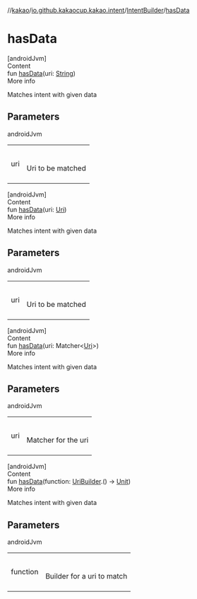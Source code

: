 //[kakao](../../../index.md)/[io.github.kakaocup.kakao.intent](../index.md)/[IntentBuilder](index.md)/[hasData](has-data.md)



# hasData  
[androidJvm]  
Content  
fun [hasData](has-data.md)(uri: [String](https://kotlinlang.org/api/latest/jvm/stdlib/kotlin/-string/index.html))  
More info  


Matches intent with given data



## Parameters  
  
androidJvm  
  
| | |
|---|---|
| <a name="io.github.kakaocup.kakao.intent/IntentBuilder/hasData/#kotlin.String/PointingToDeclaration/"></a>uri| <a name="io.github.kakaocup.kakao.intent/IntentBuilder/hasData/#kotlin.String/PointingToDeclaration/"></a><br><br>Uri to be matched<br><br>|
  
  


[androidJvm]  
Content  
fun [hasData](has-data.md)(uri: [Uri](https://developer.android.com/reference/kotlin/android/net/Uri.html))  
More info  


Matches intent with given data



## Parameters  
  
androidJvm  
  
| | |
|---|---|
| <a name="io.github.kakaocup.kakao.intent/IntentBuilder/hasData/#android.net.Uri/PointingToDeclaration/"></a>uri| <a name="io.github.kakaocup.kakao.intent/IntentBuilder/hasData/#android.net.Uri/PointingToDeclaration/"></a><br><br>Uri to be matched<br><br>|
  
  


[androidJvm]  
Content  
fun [hasData](has-data.md)(uri: Matcher<[Uri](https://developer.android.com/reference/kotlin/android/net/Uri.html)>)  
More info  


Matches intent with given data



## Parameters  
  
androidJvm  
  
| | |
|---|---|
| <a name="io.github.kakaocup.kakao.intent/IntentBuilder/hasData/#org.hamcrest.Matcher[android.net.Uri]/PointingToDeclaration/"></a>uri| <a name="io.github.kakaocup.kakao.intent/IntentBuilder/hasData/#org.hamcrest.Matcher[android.net.Uri]/PointingToDeclaration/"></a><br><br>Matcher for the uri<br><br>|
  
  


[androidJvm]  
Content  
fun [hasData](has-data.md)(function: [UriBuilder](../-uri-builder/index.md).() -> [Unit](https://kotlinlang.org/api/latest/jvm/stdlib/kotlin/-unit/index.html))  
More info  


Matches intent with given data



## Parameters  
  
androidJvm  
  
| | |
|---|---|
| <a name="io.github.kakaocup.kakao.intent/IntentBuilder/hasData/#kotlin.Function1[io.github.kakaocup.kakao.intent.UriBuilder,kotlin.Unit]/PointingToDeclaration/"></a>function| <a name="io.github.kakaocup.kakao.intent/IntentBuilder/hasData/#kotlin.Function1[io.github.kakaocup.kakao.intent.UriBuilder,kotlin.Unit]/PointingToDeclaration/"></a><br><br>Builder for a uri to match<br><br>|
  
  



